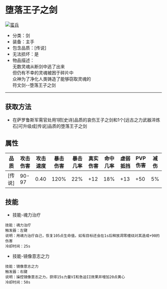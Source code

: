 # 堕落王子之剑
<a href="https://imgbb.com/"><img src="https://i.ibb.co/30WLcNx/image.png" alt="蛮兵" border="0"></a>
* 分类：剑
* 装备：主手
* 包含品质：[传说]
* 无法损坏：是
* 物品描述：<br/>
无数灵魂从断剑中逃了出来<br/>
但仍有不幸的灵魂被困于碎片中<br/>
众神为了净化人类铸造了能够窃取灵魂的<br/>
符文剑--堕落王子之剑
---
## 获取方法
* 在萨罗鲁斯军需官处用1把[史诗]品质的哀伤王子之剑和1个[远古之力武器淬炼石]可升级成[传说]品质的堕落王子之剑
## 属性
|品质|攻击伤害|攻击速度|暴击伤害|暴击几率|真实伤害|命中几率|虚弱抵挡|PVP伤害|减伤|
|----|----|----|----|----|----|----|----|----|----|
|[传说]|90-97|0.40|120%|22%|+12|18%|+13|+50|5%|
## 技能
* 技能-魂力治疗
```
技能：魂力治疗
触发器：左键
说明：用魂力治疗自己，恢复105点生命值，如有目标还会在1s后释放凋零缠绕对其造成+90的伤害
冷却时间：25s
```
* 技能-镜像意志之力
```
技能：镜像意志之力
触发器：右键
说明：操控镜像意志之力，获得15s力量VI和急迫II效果并增加20点黄心
冷却时间：50s
```
